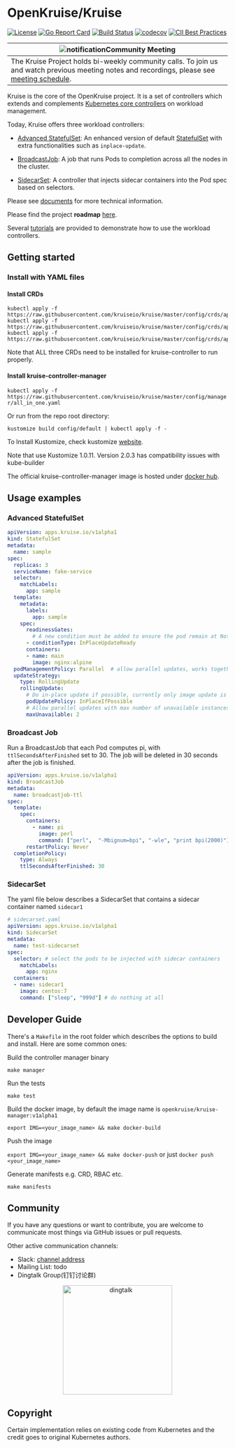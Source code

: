 # OpenKruise/Kruise

[![License](https://img.shields.io/badge/license-Apache%202-4EB1BA.svg)](https://www.apache.org/licenses/LICENSE-2.0.html)
[![Go Report Card](https://goreportcard.com/badge/github.com/openkruise/kruise)](https://goreportcard.com/report/github.com/openkruise/kruise)
[![Build Status](https://travis-ci.org/openkruise/kruise.svg?branch=master)](https://travis-ci.org/openkruise/kruise)
[![codecov](https://codecov.io/gh/openkruise/kruise/branch/master/graph/badge.svg)](https://codecov.io/gh/openkruise/kruise)
[![CII Best Practices](https://bestpractices.coreinfrastructure.org/projects/2908/badge)](https://bestpractices.coreinfrastructure.org/en/projects/2908)

|![notification](docs/img/bell-outline-badge.svg)Community Meeting|
|------------------|
|The Kruise Project holds bi-weekly community calls. To join us and watch previous meeting notes and recordings, please see [meeting schedule](https://github.com/openkruise/project/blob/master/MEETING_SCHEDULE.md).|

Kruise is the core of the OpenKruise project. It is a set of controllers which extends and complements [Kubernetes core controllers](https://kubernetes.io/docs/concepts/overview/what-is-kubernetes/) on workload management.

Today, Kruise offers three workload controllers:

* [Advanced StatefulSet](./docs/concepts/astatefulset/README.md): An enhanced version of default [StatefulSet](https://kubernetes.io/docs/concepts/workloads/controllers/statefulset/) with extra functionalities such as `inplace-update`.

* [BroadcastJob](./docs/concepts/broadcastJob/README.md): A job that runs Pods to completion across all the nodes in the cluster.

* [SidecarSet](./docs/concepts/sidecarSet/README.md): A controller that injects sidecar containers into the Pod spec based on selectors.

Please see [documents](./docs/README.md) for more technical information.

Please find the project **roadmap** [here](./docs/roadmap/README.md).

Several [tutorials](./docs/tutorial/README.md) are provided to demonstrate how to use the workload controllers.

## Getting started

### Install with YAML files

#### Install CRDs

```
kubectl apply -f https://raw.githubusercontent.com/kruiseio/kruise/master/config/crds/apps_v1alpha1_broadcastjob.yaml
kubectl apply -f https://raw.githubusercontent.com/kruiseio/kruise/master/config/crds/apps_v1alpha1_sidecarset.yaml
kubectl apply -f https://raw.githubusercontent.com/kruiseio/kruise/master/config/crds/apps_v1alpha1_statefulset.yaml
```

Note that ALL three CRDs need to be installed for kruise-controller to run properly.

#### Install kruise-controller-manager

`kubectl apply -f https://raw.githubusercontent.com/kruiseio/kruise/master/config/manager/all_in_one.yaml`

Or run from the repo root directory:

`kustomize build config/default | kubectl apply -f -`

To Install Kustomize, check kustomize [website](https://github.com/kubernetes-sigs/kustomize).

Note that use Kustomize 1.0.11. Version 2.0.3 has compatibility issues with kube-builder

The official kruise-controller-manager image is hosted under [docker hub](https://hub.docker.com/r/openkruise/kruise-manager).

## Usage examples

### Advanced StatefulSet

```yaml
apiVersion: apps.kruise.io/v1alpha1
kind: StatefulSet
metadata:
  name: sample
spec:
  replicas: 3
  serviceName: fake-service
  selector:
    matchLabels:
      app: sample
  template:
    metadata:
      labels:
        app: sample
    spec:
      readinessGates:
        # A new condition must be added to ensure the pod remain at NotReady state while the in-place update is happening
      - conditionType: InPlaceUpdateReady
      containers:
      - name: main
        image: nginx:alpine
  podManagementPolicy: Parallel  # allow parallel updates, works together with maxUnavailable
  updateStrategy:
    type: RollingUpdate
    rollingUpdate:
      # Do in-place update if possible, currently only image update is supported for in-place update
      podUpdatePolicy: InPlaceIfPossible
      # Allow parallel updates with max number of unavailable instances equals to 2
      maxUnavailable: 2
```

### Broadcast Job

Run a BroadcastJob that each Pod computes pi, with `ttlSecondsAfterFinished` set to 30. The job
will be deleted in 30 seconds after the job is finished.

```yaml
apiVersion: apps.kruise.io/v1alpha1
kind: BroadcastJob
metadata:
  name: broadcastjob-ttl
spec:
  template:
    spec:
      containers:
        - name: pi
          image: perl
          command: ["perl",  "-Mbignum=bpi", "-wle", "print bpi(2000)"]
      restartPolicy: Never
  completionPolicy:
    type: Always
    ttlSecondsAfterFinished: 30
```

### SidecarSet

The yaml file below describes a SidecarSet that contains a sidecar container named `sidecar1`

```yaml
# sidecarset.yaml
apiVersion: apps.kruise.io/v1alpha1
kind: SidecarSet
metadata:
  name: test-sidecarset
spec:
  selector: # select the pods to be injected with sidecar containers
    matchLabels:
      app: nginx
  containers:
  - name: sidecar1
    image: centos:7
    command: ["sleep", "999d"] # do nothing at all
```

## Developer Guide

There's a `Makefile` in the root folder which describes the options to build and install. Here are some common ones:

Build the controller manager binary

`make manager`

Run the tests

`make test`

Build the docker image, by default the image name is `openkruise/kruise-manager:v1alpha1`

`export IMG=<your_image_name> && make docker-build`

Push the image

`export IMG=<your_image_name> && make docker-push`
or just
`docker push <your_image_name>`

Generate manifests e.g. CRD, RBAC etc.

`make manifests`

## Community

If you have any questions or want to contribute, you are welcome to communicate most things via GitHub issues or pull requests.

Other active communication channels:

- Slack: [channel address](https://join.slack.com/t/kruise-workspace/shared_invite/enQtNjU5NzQ0ODcyNjYzLWMzZDI5NTM3ZjM1MGY2Mjg1NzU4ZjBjMDJmNjZmZTEwYTZkMzk4ZTAzNmY5NTczODhkZDU2NzVhM2I2MzNmODc)
- Mailing List: todo
- Dingtalk Group(钉钉讨论群)

<div align="center">
  <img src="docs/img/openkruise-dev-group.JPG" width="250" title="dingtalk">
</div>

## Copyright

Certain implementation relies on existing code from Kubernetes and the credit goes to original Kubernetes authors.
